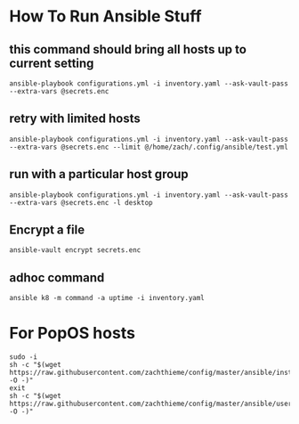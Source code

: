 # How To Run Ansible Stuff

## this command should bring all hosts up to current setting 

    ansible-playbook configurations.yml -i inventory.yaml --ask-vault-pass --extra-vars @secrets.enc 

## retry with limited hosts 

    ansible-playbook configurations.yml -i inventory.yaml --ask-vault-pass --extra-vars @secrets.enc --limit @/home/zach/.config/ansible/test.yml

## run with a particular host group
    ansible-playbook configurations.yml -i inventory.yaml --ask-vault-pass --extra-vars @secrets.enc -l desktop

## Encrypt a file

    ansible-vault encrypt secrets.enc

## adhoc command
    ansible k8 -m command -a uptime -i inventory.yaml
	
# For PopOS hosts 
    sudo -i
    sh -c "$(wget https://raw.githubusercontent.com/zachthieme/config/master/ansible/install.sh -O -)"
    exit
    sh -c "$(wget https://raw.githubusercontent.com/zachthieme/config/master/ansible/user.sh -O -)"